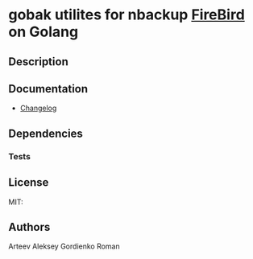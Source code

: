 # gobak utilites for nbackup [FireBird](http://firebirdsql.org) on Golang

## Description

## Documentation
 * [Changelog](changelog.txt)

## Dependencies

### Tests
## License
MIT:

## Authors
Arteev Aleksey
Gordienko Roman

